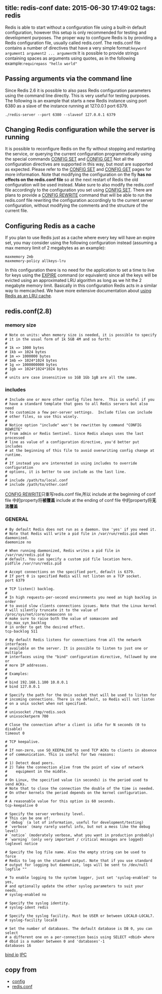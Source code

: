 title: redis-conf
date: 2015-06-30 17:49:02
tags: redis
---
Redis is able to start without a configuration file using a built-in default configuration, however this setup is only recommended for testing and development purposes.
The proper way to configure Redis is by providing a Redis configuration file, usually called redis.conf.
The redis.conf file contains a number of directives that have a very simple format:`keyword argument1 argument2 ... argumentN`
It is possible to provide strings containing spaces as arguments using quotes, as in the following example:`requirepass "hello world"`
## Passing arguments via the command line
Since Redis 2.6 it is possible to also pass Redis configuration parameters using the command line directly. This is very useful for testing purposes. The following is an example that starts a new Redis instance using port 6380 as a slave of the instance running at 127.0.0.1 port 6379.

    ./redis-server --port 6380 --slaveof 127.0.0.1 6379
## Changing Redis configuration while the server is running
It is possible to reconfigure Redis on the fly without stopping and restarting the service, or querying the current configuration programmatically using the special commands [CONFIG SET][CONFIG SET] and [CONFIG GET][CONFIG GET]
Not all the configuration directives are supported in this way, but most are supported as expected. Please refer to the [CONFIG SET][CONFIG SET] and [CONFIG GET][CONFIG GET] pages for more information.
Note that modifying the configuration on the fly **has no effects on the redis.conf file** so at the next restart of Redis the old configuration will be used instead.
Make sure to also modify the redis.conf file accordingly to the configuration you set using [CONFIG SET][CONFIG SET]. There are plans to provide a [CONFIG REWRITE][CONFIG REWRITE] command that will be able to run the redis.conf file rewriting the configuration accordingly to the current server configuration, without modifying the comments and the structure of the current file.
<!--more-->
## Configuring Redis as a cache
If you plan to use Redis just as a cache where every key will have an expire set, you may consider using the following configuration instead (assuming a max memory limit of 2 megabytes as an example):

    maxmemory 2mb
    maxmemory-policy allkeys-lru
In this configuration there is no need for the application to set a time to live for keys using the [EXPIRE][EXPIRE] command (or equivalent) since all the keys will be evicted using an approximated LRU algorithm as long as we hit the 2 megabyte memory limit.
Basically in this configuration Redis acts in a similar way to memcached. We have more extensive documentation about [using Redis as an LRU cache][LRU cache].
## redis.conf(2.8)

### memory size

    # Note on units: when memory size is needed, it is possible to specify
    # it in the usual form of 1k 5GB 4M and so forth:
    #
    # 1k => 1000 bytes
    # 1kb => 1024 bytes
    # 1m => 1000000 bytes
    # 1mb => 1024*1024 bytes
    # 1g => 1000000000 bytes
    # 1gb => 1024*1024*1024 bytes
    #
    # units are case insensitive so 1GB 1Gb 1gB are all the same.

### includes

    # Include one or more other config files here.  This is useful if you
    # have a standard template that goes to all Redis servers but also need
    # to customize a few per-server settings.  Include files can include
    # other files, so use this wisely.
    #
    # Notice option "include" won't be rewritten by command "CONFIG REWRITE"
    # from admin or Redis Sentinel. Since Redis always uses the last processed
    # line as value of a configuration directive, you'd better put includes
    # at the beginning of this file to avoid overwriting config change at runtime.
    #
    # If instead you are interested in using includes to override configuration
    # options, it is better to use include as the last line.
    #
    # include /path/to/local.conf
    # include /path/to/other.conf
[CONFIG REWRITE][CONFIG REWRITE]只重写redis.conf file,所以
include at the beginning of conf file 中的property将**被覆盖**
include at the ending of conf file 中的property将**无法覆盖**

### GENERAL
    # By default Redis does not run as a daemon. Use 'yes' if you need it.
    # Note that Redis will write a pid file in /var/run/redis.pid when daemonized.
    daemonize no

    # When running daemonized, Redis writes a pid file in /var/run/redis.pid by
    # default. You can specify a custom pid file location here.
    pidfile /var/run/redis.pid

    # Accept connections on the specified port, default is 6379.
    # If port 0 is specified Redis will not listen on a TCP socket.
    port 6379

    # TCP listen() backlog.
    #
    # In high requests-per-second environments you need an high backlog in order
    # to avoid slow clients connections issues. Note that the Linux kernel
    # will silently truncate it to the value of /proc/sys/net/core/somaxconn so
    # make sure to raise both the value of somaxconn and tcp_max_syn_backlog
    # in order to get the desired effect.
    tcp-backlog 511

    # By default Redis listens for connections from all the network interfaces
    # available on the server. It is possible to listen to just one or multiple
    # interfaces using the "bind" configuration directive, followed by one or
    # more IP addresses.
    #
    # Examples:
    #
    # bind 192.168.1.100 10.0.0.1
    # bind 127.0.0.1

    # Specify the path for the Unix socket that will be used to listen for
    # incoming connections. There is no default, so Redis will not listen
    # on a unix socket when not specified.
    #
    # unixsocket /tmp/redis.sock
    # unixsocketperm 700

    # Close the connection after a client is idle for N seconds (0 to disable)
    timeout 0

    # TCP keepalive.
    #
    # If non-zero, use SO_KEEPALIVE to send TCP ACKs to clients in absence
    # of communication. This is useful for two reasons:
    #
    # 1) Detect dead peers.
    # 2) Take the connection alive from the point of view of network
    #    equipment in the middle.
    #
    # On Linux, the specified value (in seconds) is the period used to send ACKs.
    # Note that to close the connection the double of the time is needed.
    # On other kernels the period depends on the kernel configuration.
    #
    # A reasonable value for this option is 60 seconds.
    tcp-keepalive 0

    # Specify the server verbosity level.
    # This can be one of:
    # `debug` (a lot of information, useful for development/testing)
    # `verbose` (many rarely useful info, but not a mess like the debug level)
    # `notice` (moderately verbose, what you want in production probably)
    # `warning` (only very important / critical messages are logged)
    loglevel notice

    # Specify the log file name. Also the empty string can be used to force
    # Redis to log on the standard output. Note that if you use standard
    # output for logging but daemonize, logs will be sent to /dev/null
    logfile ""

    # To enable logging to the system logger, just set 'syslog-enabled' to yes,
    # and optionally update the other syslog parameters to suit your needs.
    # syslog-enabled no

    # Specify the syslog identity.
    # syslog-ident redis

    # Specify the syslog facility. Must be USER or between LOCAL0-LOCAL7.
    # syslog-facility local0

    # Set the number of databases. The default database is DB 0, you can select
    # a different one on a per-connection basis using SELECT <dbid> where
    # dbid is a number between 0 and 'databases'-1
    databases 16
[bind ip][bind ip]
[IPC][IPC]

## copy from
+ [config][config]
+ [redis.conf][redis.conf]

[CONFIG SET]: http://redis.io/commands/config-set
[CONFIG GET]: http://redis.io/commands/config-get
[CONFIG REWRITE]: http://redis.io/commands/config-rewrite
[EXPIRE]: http://redis.io/commands/expire
[LRU cache]: http://redis.io/topics/lru-cache
[config]: http://redis.io/topics/config
[redis.conf]: https://raw.githubusercontent.com/antirez/redis/2.8/redis.conf
[bind ip]: http://www.cnblogs.com/nightwatcher/archive/2011/07/03/2096717.html
[IPC]: http://blog.csdn.net/guxch/article/details/7041052
